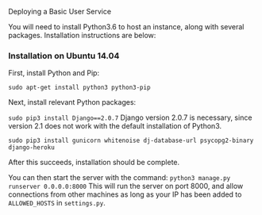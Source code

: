 Deploying a Basic User Service

You will need to install Python3.6 to host an instance, along with several packages. Installation instructions are below:

### Installation on Ubuntu 14.04

First, install Python and Pip:

`sudo apt-get install python3 python3-pip`

Next, install relevant Python packages:

`sudo pip3 install Django==2.0.7`
Django version 2.0.7 is necessary, since version 2.1 does not work with the default installation of Python3.

`sudo pip3 install gunicorn whitenoise dj-database-url psycopg2-binary django-heroku`

After this succeeds, installation should be complete.

You can then start the server with the command:
`python3 manage.py runserver 0.0.0.0:8000`
This will run the server on port 8000, and allow connections from other machines as long as your IP has been added to `ALLOWED_HOSTS` in `settings.py`.

